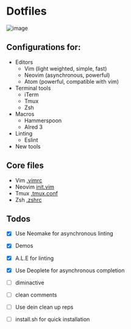 # Dotfiles

![image](https://cloud.githubusercontent.com/assets/19645990/22623539/80e25f6a-eb2c-11e6-800c-6abc7bcdbb6c.png)
## Configurations for:
* Editors
  * Vim (light weighted, simple, fast)
  * Neovim (asynchronous, powerful)
  * Atom (powerful, compatible with vim)
* Terminal tools
  * iTerm
  * Tmux
  * Zsh
* Macros
  * Hammerspoon 
  * Alred 3
* Linting 
  * Eslint
* New tools

## Core files
* Vim [.vimrc](https://github.com/wangsongiam/dotfiles/blob/master/.vim/.vimrc)
* Neovim [init.vim](https://github.com/wangsongiam/dotfiles/blob/master/nvim/init.vim)
* Tmux [.tmux.conf](https://github.com/wangsongiam/dotfiles/blob/master/.tmux.conf)
* Zsh [.zshrc](https://github.com/wangsongiam/dotfiles/blob/master/.zshrc)

## Todos
- [x] Use Neomake for asynchronous linting
- [x] Demos
- [x] A.L.E for linting
- [x] Use Deoplete for asynchronous completion
- [ ] diminactive
- [ ] clean comments
- [ ] Use dein clean up reps
- [ ] install.sh for quick installation

